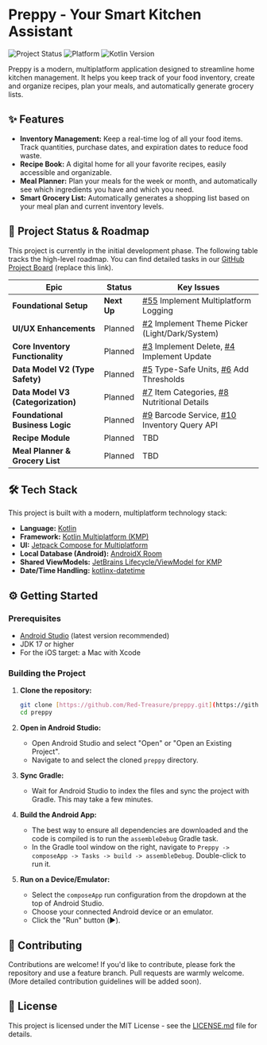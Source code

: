 # Preppy - Your Smart Kitchen Assistant

![Project Status](https://img.shields.io/badge/status-in%20development-yellow)
![Platform](https://img.shields.io/badge/platform-Android%20%7C%20iOS%20%7C%20Desktop-blue)
![Kotlin Version](https://img.shields.io/badge/Kotlin-2.0.0-blueviolet)

Preppy is a modern, multiplatform application designed to streamline home kitchen management. It helps you keep track of your food inventory, create and organize recipes, plan your meals, and automatically generate grocery lists.

## ✨ Features

-   **Inventory Management:** Keep a real-time log of all your food items. Track quantities, purchase dates, and expiration dates to reduce food waste.
-   **Recipe Book:** A digital home for all your favorite recipes, easily accessible and organizable.
-   **Meal Planner:** Plan your meals for the week or month, and automatically see which ingredients you have and which you need.
-   **Smart Grocery List:** Automatically generates a shopping list based on your meal plan and current inventory levels.

## 🚀 Project Status & Roadmap

This project is currently in the initial development phase. The following table tracks the high-level roadmap. You can find detailed tasks in our [GitHub Project Board](https://github.com/users/Red-Treasure/projects/YOUR_PROJECT_ID) (replace this link).

| Epic                                 | Status      | Key Issues                                                                                                                                          |
| ------------------------------------ | ----------- |-----------------------------------------------------------------------------------------------------------------------------------------------------|
| **Foundational Setup** | **Next Up** | [#55](https://github.com/Red-Treasure/preppy/issues/55) Implement Multiplatform Logging                                                             |
| **UI/UX Enhancements** | Planned     | [#2](https://github.com/Red-Treasure/preppy/issues/56) Implement Theme Picker (Light/Dark/System)                                                   |
| **Core Inventory Functionality** | Planned     | [#3](https://github.com/Red-Treasure/preppy/issues/12) Implement Delete, [#4](https://github.com/Red-Treasure/preppy/issues/13) Implement Update    |
| **Data Model V2 (Type Safety)** | Planned     | [#5](https://github.com/Red-Treasure/preppy/issues/22) Type-Safe Units, [#6](https://github.com/Red-Treasure/preppy/issues/27) Add Thresholds       |
| **Data Model V3 (Categorization)** | Planned     | [#7](https://github.com/Red-Treasure/preppy/issues/36) Item Categories, [#8](https://github.com/Red-Treasure/preppy/issues/41) Nutritional Details  |
| **Foundational Business Logic** | Planned     | [#9](https://github.com/Red-Treasure/preppy/issues/47) Barcode Service, [#10](https://github.com/Red-Treasure/preppy/issues/52) Inventory Query API |
| **Recipe Module** | Planned     | TBD                                                                                                                                                 |
| **Meal Planner & Grocery List** | Planned     | TBD                                                                                                                                                 |

## 🛠️ Tech Stack

This project is built with a modern, multiplatform technology stack:

-   **Language:** [Kotlin](https://kotlinlang.org/)
-   **Framework:** [Kotlin Multiplatform (KMP)](https://kotlinlang.org/docs/multiplatform-mobile-getting-started.html)
-   **UI:** [Jetpack Compose for Multiplatform](https://www.jetbrains.com/lp/compose-multiplatform/)
-   **Local Database (Android):** [AndroidX Room](https://developer.android.com/training/data-storage/room)
-   **Shared ViewModels:** [JetBrains Lifecycle/ViewModel for KMP](https://www.jetbrains.com/help/kotlin-multiplatform-dev/compose-viewmodel.html)
-   **Date/Time Handling:** [kotlinx-datetime](https://github.com/Kotlin/kotlinx-datetime)

## ⚙️ Getting Started

### Prerequisites

-   [Android Studio](https://developer.android.com/studio) (latest version recommended)
-   JDK 17 or higher
-   For the iOS target: a Mac with Xcode

### Building the Project

1.  **Clone the repository:**
    ```bash
    git clone [https://github.com/Red-Treasure/preppy.git](https://github.com/Red-Treasure/preppy.git)
    cd preppy
    ```

2.  **Open in Android Studio:**
    -   Open Android Studio and select "Open" or "Open an Existing Project".
    -   Navigate to and select the cloned `preppy` directory.

3.  **Sync Gradle:**
    -   Wait for Android Studio to index the files and sync the project with Gradle. This may take a few minutes.

4.  **Build the Android App:**
    -   The best way to ensure all dependencies are downloaded and the code is compiled is to run the `assembleDebug` Gradle task.
    -   In the Gradle tool window on the right, navigate to `Preppy -> composeApp -> Tasks -> build -> assembleDebug`. Double-click to run it.

5.  **Run on a Device/Emulator:**
    -   Select the `composeApp` run configuration from the dropdown at the top of Android Studio.
    -   Choose your connected Android device or an emulator.
    -   Click the "Run" button (▶️).

## 🤝 Contributing

Contributions are welcome! If you'd like to contribute, please fork the repository and use a feature branch. Pull requests are warmly welcome. (More detailed contribution guidelines will be added soon).

## 📄 License

This project is licensed under the MIT License - see the [LICENSE.md](LICENSE.md) file for details.
